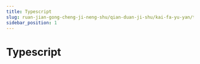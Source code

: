 ```yaml
---
title: Typescript
slug: ruan-jian-gong-cheng-ji-neng-shu/qian-duan-ji-shu/kai-fa-yu-yan/typescript/typescript
sidebar_position: 1
---
```


# Typescript


